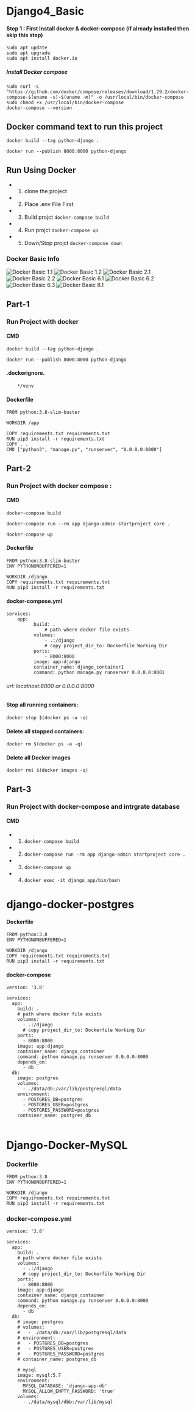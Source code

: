 # Django4_Basic

#### Step 1 : First Install docker & docker-compose (if already installed then skip this step)
```
sudo apt update
sudo apt upgrade
sudo apt install docker.io
```
##### Install Docker compose
```
sudo curl -L "https://github.com/docker/compose/releases/download/1.29.2/docker-compose-$(uname -s)-$(uname -m)" -o /usr/local/bin/docker-compose
sudo chmod +x /usr/local/bin/docker-compose
docker-compose --version
```

## Docker command text to run this project
```
docker build --tag python-django .
```
```
docker run --publish 8000:8000 python-django
```


## Run Using Docker
  - 1. clone the project
  - 2. Place .env File First 
  - 3. Build projct ``` docker-compose build ```
  - 4. Run projct ``` docker-compose up ```
  - 5. Down/Stop projct ``` docker-compose down ```


### Docker Basic Info
![Docker Basic 1.1 ](https://github.com/MdNazmul9/All-Django-Project_Need/blob/main/backend/doc/1.1.png)
![Docker Basic 1.2 ](https://github.com/MdNazmul9/All-Django-Project_Need/blob/main/backend/doc/1.2.png)
![Docker Basic 2.1 ](https://github.com/MdNazmul9/All-Django-Project_Need/blob/main/backend/doc/2.1.png)
![Docker Basic 2.2 ](https://github.com/MdNazmul9/All-Django-Project_Need/blob/main/backend/doc/2.2.png)
![Docker Basic 6.1 ](https://github.com/MdNazmul9/All-Django-Project_Need/blob/main/backend/doc/6.1.png)
![Docker Basic 6.2 ](https://github.com/MdNazmul9/All-Django-Project_Need/blob/main/backend/doc/6.2.png)
![Docker Basic 6.3 ](https://github.com/MdNazmul9/All-Django-Project_Need/blob/main/backend/doc/6.3.png)
![Docker Basic 8.1 ](https://github.com/MdNazmul9/All-Django-Project_Need/blob/main/backend/doc/8.1.png)


## Part-1
### Run Project with docker

  #### CMD 
     
  ```
  docker build --tag python-django .
  ```
  ```
  docker run --publish 8000:8000 python-django

  ```
  #### .dockerignore.
  ```
      */venv
  ```
  #### Dockerfile
  ```
  FROM python:3.8-slim-buster

  WORKDIR /app

  COPY requirements.txt requirements.txt
  RUN pip3 install -r requirements.txt
  COPY . .
  CMD ["python3", "manage.py", "runserver", "0.0.0.0:8000"]
  ```

## Part-2
### Run Project with docker compose :

  #### CMD 

  ```
  docker-compose build
  ```
  ```
  docker-compose run --rm app django-admin startproject core .
  ```
  ```
  docker-compose up
  ```
  #### Dockerfile
  ```
  FROM python:3.8-slim-buster
  ENV PYTHONUNBUFFERED=1

  WORKDIR /django
  COPY requirements.txt requirements.txt
  RUN pip3 install -r requirements.txt
  ```

  #### docker-compose.yml
  ```
  services:
      app:
            build: .
                # path where docker file exists
            volumes:
                - .:/django
                # copy project_dir_to: Dockerfile Working Dir
            ports:
                - 8000:8000
            image: app:django
            container_name: django_container1
            command: python manage.py runserver 0.0.0.0:8001

  ```
  ###### url: localhost:8000 or 0.0.0.0:8000
 
  #### Stop all running containers: 
  ```
  docker stop $(docker ps -a -q)
  ```
  #### Delete all stopped containers: 
  ```
  docker rm $(docker ps -a -q)
  ```
  #### Delete all Docker images
  ```
  docker rmi $(docker images -q)
  ```


## Part-3
### Run Project with docker-compose  and intrgrate database

  #### CMD 

  - 1. ``` docker-compose build ```
  - 2. ``` docker-compose run -rm app django-admin startproject core . ```
  - 3. ``` docker-compose up ```
  - 4. ``` docker exec -it django_app/bin/bash ```

# django-docker-postgres

  #### Dockerfile
  ```
  FROM python:3.8
  ENV PYTHONUNBUFFERED=1

  WORKDIR /django
  COPY requirements.txt requirements.txt
  RUN pip3 install -r requirements.txt
  ```

  #### docker-compose

  ```
  version: '3.8'

  services:
    app:
      build: .
      # path where docker file exists
      volumes:
        - .:/django
        # copy project_dir_to: Dockerfile Working Dir
      ports:
        - 8000:8000
      image: app:django
      container_name: django_container
      command: python manage.py runserver 0.0.0.0:8000
      depends_on:
        - db
    db:
      image: postgres
      volumes: 
        - ./data/db:/var/lib/postgresql/data
      environment:
        - POSTGRES_DB=postgres
        - POSTGRES_USER=postgres
        - POSTGRES_PASSWORD=postgres
      container_name: postgres_db
    
  ```
# Django-Docker-MySQL

  ### Dockerfile
  ```
  FROM python:3.8
  ENV PYTHONUNBUFFERED=1

  WORKDIR /django
  COPY requirements.txt requirements.txt
  RUN pip3 install -r requirements.txt
  ```
  ### docker-compose.yml
  
  ```
  version: '3.8'

  services:
    app:
      build: .
      # path where docker file exists
      volumes:
        - .:/django
        # copy project_dir_to: Dockerfile Working Dir
      ports:
        - 8000:8000
      image: app:django
      container_name: django_container
      command: python manage.py runserver 0.0.0.0:8000
      depends_on:
        - db
    db:
      # image: postgres
      # volumes: 
      #   - ./data/db:/var/lib/postgresql/data
      # environment:
      #   - POSTGRES_DB=postgres
      #   - POSTGRES_USER=postgres
      #   - POSTGRES_PASSWORD=postgres
      # container_name: postgres_db

      # mysql
      image: mysql:5.7
      environment:
        MYSQL_DATABASE: 'django-app-db'
        MYSQL_ALLOW_EMPTY_PASSWORD: 'true'
      volumes: 
        - ./data/mysql/dbb:/var/lib/mysql

  ```
